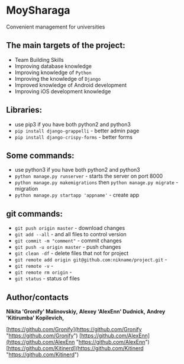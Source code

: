 # MoySharaga

 Convenient management for universities

## The main targets of the project:
* Team Building Skills
* Improving database knowledge
* Improving knowledge of `Python`
* Improving the knowledge of `Django`
* Improved knowledge of Android development
* Improving iOS development knowledge

## Libraries:
 * use pip3 if you have both python2 and python3
 * `pip install django-grappelli` - better admin page
 * `pip install django-crispy-forms` - better forms 


## Some commands:
 * use python3 if you have both python2 and python3
 * `python manage.py runserver` - starts the server on port 8000
 * `python manage.py makemigrations` then ` python manage.py migrate ` - migration
 * `python manage.py startapp 'appname'` - create app

## git commands:
 * `git push origin master` - download changes
 * `git add --all` - and all files to control version
 * `git commit -m "comment"` - commit changes
 * `git push -u origin master` - push changes
 * `git clean -df` - delete files that not for project
 * `git remote add origin git@github.com:nikname/project.git` -
 * `git remote -v` - 
 * `git remote rm origin` -
 * `git status` - status of files  


## Author/contacts

**Nikita 'Gronify' Malinovskiy,**
**Alexey 'AlexEnn' Dudnick,**
**Andrey 'Kitirumba' Kopilevich,**

[https://github.com/Gronify](https://github.com/Gronify "https://github.com/Gronify")
[https://github.com/AlexEnn](https://github.com/AlexEnn "https://github.com/AlexEnn")
[https://github.com/Kitinerd](https://github.com/Kitinerd "https://github.com/Kitinerd")

